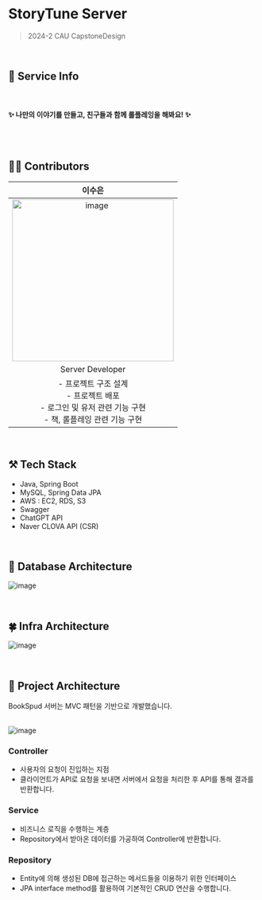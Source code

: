 # StoryTune Server
> 2024-2 CAU CapstoneDesign
<br/>


## 🐥 Service Info



<br/>

#### ✨ 나만의 이야기를 만들고, 친구들과 함께 롤플레잉을 해봐요! ✨

<br/>



<br/>

## 👩‍💻 Contributors

| 이수은 |
|:--:|
|<img width="325" alt="image" src="https://github.com/24-2-CapstoneDesign/Back_Spring/assets/80567210/55cd2230-cfda-46f5-892a-8e2908b3c5c1" />|
|Server Developer|
|- 프로젝트 구조 설계 <br/>- 프로젝트 배포 <br/>- 로그인 및 유저 관련 기능 구현 <br/>- 책, 롤플레잉 관련 기능 구현|

<br/>


## ⚒️ Tech Stack
- Java, Spring Boot
- MySQL, Spring Data JPA
- AWS : EC2, RDS, S3
- Swagger
- ChatGPT API
- Naver CLOVA API (CSR)

<br/>


## 🌻 Database Architecture

![image](https://github.com/user-attachments/assets/8ee41572-feeb-4d86-81d0-eb99bb066e4a)


<br/>


## 🍀 Infra Architecture

![image](https://github.com/user-attachments/assets/e30ec1f3-9a98-47f5-9ecf-edf0e11a95aa)

<br/>

## 📝 Project Architecture

BookSpud 서버는 MVC 패턴을 기반으로 개발했습니다.
<br/><br/>

![image](https://github.com/24-2-CapstoneDesign/Back_Spring/assets/80567210/c9a04da8-8cab-48ee-89a7-e72496e512fb)


### Controller
- 사용자의 요청이 진입하는 지점
- 클라이언트가 API로 요청을 보내면 서버에서 요청을 처리한 후 API를 통해 결과를 반환합니다.

### Service
- 비즈니스 로직을 수행하는 계층
- Repository에서 받아온 데이터를 가공하여 Controller에 반환합니다.

### Repository
- Entity에 의해 생성된 DB에 접근하는 메서드들을 이용하기 위한 인터페이스
- JPA interface method를 활용하여 기본적인 CRUD 연산을 수행합니다.

<br/>
